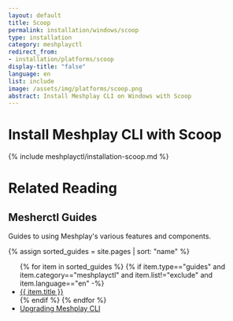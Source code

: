 ```yaml
---
layout: default
title: Scoop
permalink: installation/windows/scoop
type: installation
category: meshplayctl
redirect_from:
- installation/platforms/scoop
display-title: "false"
language: en
list: include
image: /assets/img/platforms/scoop.png
abstract: Install Meshplay CLI on Windows with Scoop
---
```

# Install Meshplay CLI with Scoop

{% include meshplayctl/installation-scoop.md %}

# Related Reading

## Mesherctl Guides

Guides to using Meshplay's various features and components.

{% assign sorted_guides = site.pages | sort: "name" %}

<ul>
  {% for item in sorted_guides %}
  {% if item.type=="guides" and item.category=="meshplayctl" and item.list!="exclude" and item.language=="en" -%}
    <li><a href="{{ site.baseurl }}{{ item.url }}">{{ item.title }}</a>
    </li>
    {% endif %}
  {% endfor %}
    <li><a href="{{ site.baseurl }}/guides/upgrade#upgrading-meshery-cli">Upgrading Meshplay CLI</a></li>
</ul>

